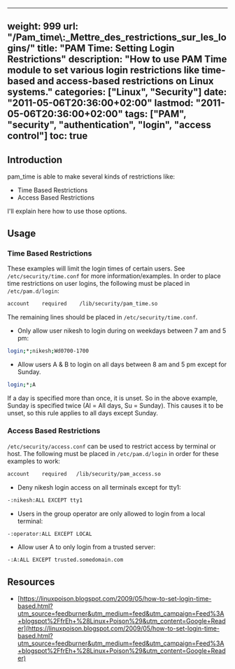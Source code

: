 
---
weight: 999
url: "/Pam_time\\:_Mettre_des_restrictions_sur_les_logins/"
title: "PAM Time: Setting Login Restrictions"
description: "How to use PAM Time module to set various login restrictions like time-based and access-based restrictions on Linux systems."
categories: ["Linux", "Security"]
date: "2011-05-06T20:36:00+02:00"
lastmod: "2011-05-06T20:36:00+02:00"
tags: ["PAM", "security", "authentication", "login", "access control"]
toc: true
---

## Introduction

pam_time is able to make several kinds of restrictions like:

- Time Based Restrictions
- Access Based Restrictions

I'll explain here how to use those options.

## Usage

### Time Based Restrictions

These examples will limit the login times of certain users. See `/etc/security/time.conf` for more information/examples. In order to place time restrictions on user logins, the following must be placed in `/etc/pam.d/login`:

```bash
account    required    /lib/security/pam_time.so
```

The remaining lines should be placed in `/etc/security/time.conf`.

- Only allow user nikesh to login during on weekdays between 7 am and 5 pm:

```bash
login;*;nikesh;Wd0700-1700
```

- Allow users A & B to login on all days between 8 am and 5 pm except for Sunday.

```bash
login;*;A
```

If a day is specified more than once, it is unset. So in the above example, Sunday is specified twice (Al = All days, Su = Sunday). This causes it to be unset, so this rule applies to all days except Sunday.

### Access Based Restrictions

`/etc/security/access.conf` can be used to restrict access by terminal or host. The following must be placed in `/etc/pam.d/login` in order for these examples to work:

```bash
account    required   /lib/security/pam_access.so
```

- Deny nikesh login access on all terminals except for tty1:

```bash
-:nikesh:ALL EXCEPT tty1
```

- Users in the group operator are only allowed to login from a local terminal:

```bash
-:operator:ALL EXCEPT LOCAL
```

- Allow user A to only login from a trusted server:

```bash
-:A:ALL EXCEPT trusted.somedomain.com
```

## Resources
- [https://linuxpoison.blogspot.com/2009/05/how-to-set-login-time-based.html?utm_source=feedburner&utm_medium=feed&utm_campaign=Feed%3A+blogspot%2FfrEh+%28Linux+Poison%29&utm_content=Google+Reader](https://linuxpoison.blogspot.com/2009/05/how-to-set-login-time-based.html?utm_source=feedburner&utm_medium=feed&utm_campaign=Feed%3A+blogspot%2FfrEh+%28Linux+Poison%29&utm_content=Google+Reader)
